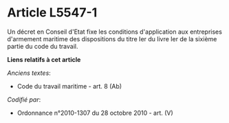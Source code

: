 # Article L5547-1

Un décret en Conseil d'Etat fixe les conditions d'application aux entreprises d'armement maritime des dispositions du titre
Ier du livre Ier de la sixième partie du code du travail.

**Liens relatifs à cet article**

_Anciens textes_:

  - Code du travail maritime - art. 8 (Ab)

_Codifié par_:

  - Ordonnance n°2010-1307 du 28 octobre 2010 - art. (V)
